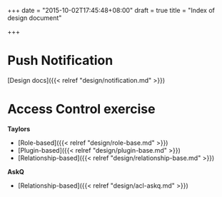 +++
date = "2015-10-02T17:45:48+08:00"
draft = true
title = "Index of design document"

+++

# Push Notification

[Design docs]({{< relref "design/notification.md" >}})

# Access Control exercise

**Taylors**

- [Role-based]({{< relref "design/role-base.md" >}})
- [Plugin-based]({{< relref "design/plugin-base.md" >}})
- [Relationship-based]({{< relref "design/relationship-base.md" >}})

**AskQ**

- [Relationship-based]({{< relref "design/acl-askq.md" >}})
